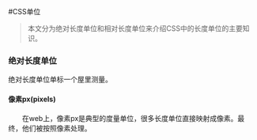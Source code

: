 #CSS单位
> 本文分为绝对长度单位和相对长度单位来介绍CSS中的长度单位的主要知识。

### 绝对长度单位

绝对长度单位单标一个屋里测量。

#### 像素px(pixels)

  在web上，像素px是典型的度量单位，很多长度单位直接映射成像素。最终，他们被按照像素处理。
